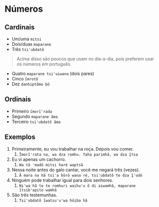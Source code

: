 # Números

## Cardinais

- Um/uma `mitsi`
- Dois/duas `maparane`
- Três `tsiꞌubdatõ`

> Acima disso são poucos que usam no dia-a-dia, pois preferem usar os números em português.

- Quatro `maparane tsiꞌuiwana` (dois pares)
- Cinco `ĩmrotõ`
- Dez `danhiptõmo bö`

## Ordinais

- Primeiro `ĩmorĩꞌrada`
- Segundo `maparane ãma`
- Terceiro `tsiꞌubdatõ ãma`

## Exemplos

1. Primeiramente, eu vou trabalhar na roça. Depois vou comer.
   1. `Ĩmorĩꞌrata na, wa dza romhu. Taha parimhã, wa dza ĩ̱tsa`
1. Eu vi apenas um cachorro.
   1. `Wa tô ꞌmadö mitsi haré waptsã`
1. Nessa noite antes do galo cantar, você me negará três (vezes).
   1. `Ã mara na hã tsiꞌa hörö wana ré, tsiꞌubdatõ te dza ĩ̱ꞌudö`
1. Ninguém pode trabalhar igual para dois senhores.
   1. `Niꞌwa hã te te romhuri waihuꞌu õ di aiwamhã, maparane ĩtsibꞌapito wamhã`
1. São três testemunhas.
   1. `Tsiꞌubdatõ ĩwatsuꞌuꞌwa höiba hã`
